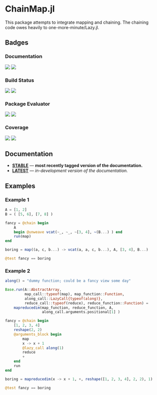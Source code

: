 # ChainMap.jl

This package attempts to integrate mapping and chaining. The chaining code owes
heavily to one-more-minute/Lazy.jl.

## Badges

### Documentation

[![][docs-stable_image]][docs-stable_url] [![][docs-latest_image]][docs-latest_url]

### Build Status

[![][travis_image]][travis_url] [![][appveyor_image]][appveyor_url]

### Package Evaluator

[![][pkg-0.4_image]][pkg-0.4_url] [![][pkg-0.5_image]][pkg-0.5_url]

### Coverage

[![][coveralls_image]][coveralls_url] [![][codecov_image]][codecov_url]

## Documentation

- [**STABLE**][docs-stable_url] &mdash; **most recently tagged version of the documentation.**
- [**LATEST**][docs-latest_url] &mdash; *in-development version of the documentation.*

## Examples

### Example 1

```julia
A = [1, 2]
B = ( [5, 6], [7, 8] )

fancy = @chain begin
    A
    begin @unweave vcat(~_, ~_, ~[3, 4], ~(B...) ) end
    run(map)
end

boring = map((a, c, b...) -> vcat(a, a, c, b...), A, [3, 4], B...)

@test fancy == boring
```

### Example 2

```julia
along() = "dummy function; could be a fancy view some day"

Base.run(A::AbstractArray,
         map_call::typeof(map), map_function::Function,
         along_call::LazyCall{typeof(along)},
         reduce_call::typeof(reduce), reduce_function::Function) =
    mapreducedim(map_function, reduce_function, A,
                 along_call.arguments.positional[1] )

fancy = @chain begin
    [1, 2, 3, 4]
    reshape(2, 2)
    @arguments_block begin
        map
        x -> x + 1
        @lazy_call along(1)
        reduce
        +
    end
    run
end

boring = mapreducedim(x -> x + 1, +, reshape([1, 2, 3, 4], 2, 2), 1)

@test fancy == boring
```

[docs-latest_image]: https://img.shields.io/badge/docs-latest-blue.svg
[docs-latest_url]: https://bramtayl.github.io/ChainMap.jl/latest

[docs-stable_image]: https://img.shields.io/badge/docs-stable-blue.svg
[docs-stable_url]: https://bramtayl.github.io/ChainMap.jl/stable

[travis_image]: https://travis-ci.org/bramtayl/ChainMap.jl.svg?branch=master
[travis_url]: https://travis-ci.org/bramtayl/ChainMap.jl

[appveyor_image]: https://ci.appveyor.com/api/projects/status/github/bramtayl/ChainMap.jl?svg=true&branch=master
[appveyor_url]: https://ci.appveyor.com/project/bramtayl/chainmap-jl/branch/master

[coveralls_image]: https://coveralls.io/repos/bramtayl/ChainMap.jl/badge.svg?branch=master&service=github
[coveralls_url]: https://coveralls.io/github/bramtayl/ChainMap.jl?branch=master

[codecov_image]: https://codecov.io/github/bramtayl/ChainMap.jl/coverage.svg?branch=master
[codecov_url]: https://codecov.io/github/bramtayl/ChainMap.jl?branch=master

[issues_url]: https://github.com/bramtayl/ChainMap.jl/issues

[pkg-0.4_image]: http://pkg.julialang.org/badges/ChainMap_0.4.svg
[pkg-0.4_url]: http://pkg.julialang.org/?pkg=ChainMap
[pkg-0.5_image]: http://pkg.julialang.org/badges/ChainMap_0.5.svg
[pkg-0.5_url]: http://pkg.julialang.org/?pkg=ChainMap
